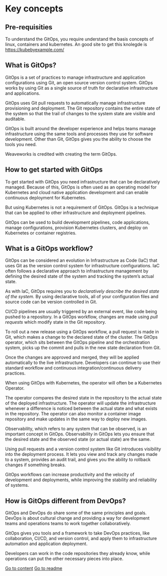 # Key concepts

## Pre-requisities
To understand the GitOps, you require understand the basis concepts of linux, containers and kubernetes. An good site to get this knolegde is https://kubebyexample.com/

## What is GitOps?
GitOps is a set of practices to manage infrastructure and application configurations using Git, an open source version control system. GitOps works by using Git as a single source of truth for declarative infrastructure and applications.

GitOps uses Git pull requests to automatically manage infrastructure provisioning and deployment. The Git repository contains the entire state of the system so that the trail of changes to the system state are visible and auditable.

GitOps is built around the developer experience and helps teams manage infrastructure using the same tools and processes they use for software development. Other than Git, GitOps gives you the ability to choose the tools you need.

Weaveworks is credited with creating the term GitOps.

## How to get started with GitOps
To get started with GitOps you need infrastructure that can be declaratively managed. Because of this, GitOps is often used as an operating model for Kubernetes and cloud native application development and can enable continuous deployment for Kubernetes.

But using Kubernetes is not a requirement of GitOps. GitOps is a technique that can be applied to other infrastructure and deployment pipelines.   

GitOps can be used to build development pipelines, code applications, manage configurations, provision Kubernetes clusters, and deploy on Kubernetes or container registries.

## What is a GitOps workflow?
GitOps can be considered an evolution in Infrastructure as Code (IaC) that uses Git as the version control system for infrastructure configurations. IaC often follows a declarative approach to infrastructure management by defining the desired state of the system and tracking the system’s actual state.

As with IaC, GitOps requires you to *declaratively describe the desired state of the system.* By using declarative tools, all of your configuration files and source code can be version controlled in Git.

CI/CD pipelines are usually triggered by an external event, like code being pushed to a repository. In a GitOps workflow, changes are made using *pull requests* which modify state in the Git repository. 

To roll out a new release using a GitOps workflow, a pull request is made in Git, which makes a change to the declared state of the cluster. The GitOps operator, which sits between the GitOps pipeline and the orchestration system, picks up the commit and pulls in the new state declaration from Git.   

Once the changes are approved and merged, they will be applied automatically to the live infrastructure. Developers can continue to use their standard workflow and continuous integration/continuous delivery practices. 

When using GitOps with Kubernetes, the operator will often be a Kubernetes Operator.

The operator compares the desired state in the repository to the actual state of the deployed infrastructure. The operator will update the infrastructure whenever a difference is noticed between the actual state and what exists in the repository. The operator can also monitor a container image repository and make updates in the same way to deploy new images.

Observability, which refers to any system that can be observed, is an important concept in GitOps. Observability in GitOps lets you ensure that the desired state and the observed state (or actual state) are the same. 

Using pull requests and a version control system like Git introduces visibility into the deployment process. It lets you view and track any changes made to a system, provides an audit trail, and gives you the ability to rollback changes if something breaks.

GitOps workflows can increase productivity and the velocity of development and deployments, while improving the stability and reliability of systems.

## How is GitOps different from DevOps?
GitOps and DevOps do share some of the same principles and goals. DevOps is about cultural change and providing a way for development teams and operations teams to work together collaboratively.

GitOps gives you tools and a framework to take DevOps practices, like collaboration, CI/CD, and version control, and apply them to infrastructure automation and application deployment. 

Developers can work in the code repositories they already know, while operations can put the other necessary pieces into place.

[Go to content](content.md)
[Go to readme](../README.md)